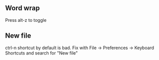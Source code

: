 Word wrap
---------

Press alt-z to toggle

New file
--------

ctrl-n shortcut by default is bad. Fix with File -> Preferences -> Keyboard Shortcuts and search for "New file"
